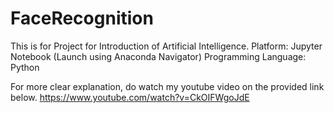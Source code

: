 # FaceRecognition
This is for Project for Introduction of Artificial Intelligence.
Platform: Jupyter Notebook (Launch using Anaconda Navigator) 
Programming Language: Python

For more clear explanation, do watch my youtube video on the provided link below.
https://www.youtube.com/watch?v=CkOIFWgoJdE

